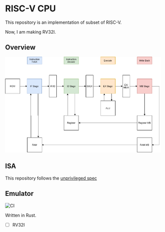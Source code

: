 # RISC-V CPU

This repository is an implementation of subset of RISC-V.

Now, I am making RV32I.

## Overview

![CPU design](docs/CPU%20design.png)

## ISA

This repository follows the [unprivileged spec](https://riscv.org/specifications/isa-spec-pdf/)

## Emulator

![CI](https://github.com/diohabara/risc-v/workflows/CI/badge.svg)

Written in Rust.

- [ ] RV32I

